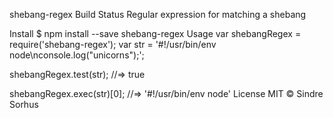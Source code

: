 shebang-regex Build Status
Regular expression for matching a shebang

Install
$ npm install --save shebang-regex
Usage
var shebangRegex = require('shebang-regex');
var str = '#!/usr/bin/env node\nconsole.log("unicorns");';

shebangRegex.test(str);
//=> true

shebangRegex.exec(str)[0];
//=> '#!/usr/bin/env node'
License
MIT © Sindre Sorhus
